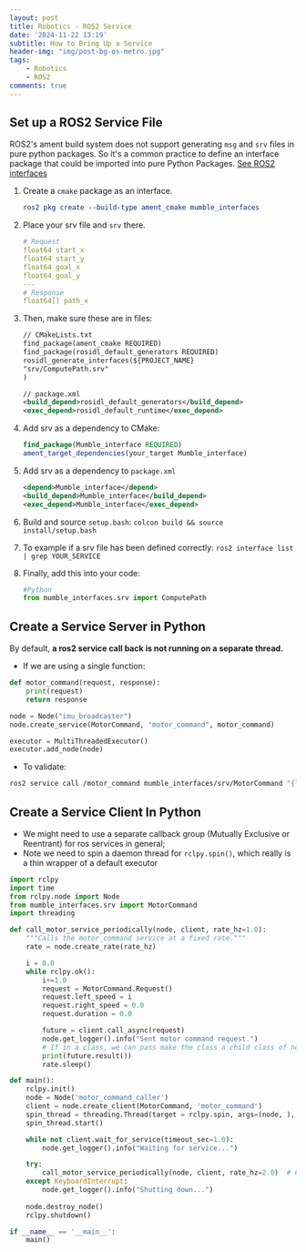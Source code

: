 ```yaml
---
layout: post
title: Robotics - ROS2 Service
date: '2024-11-22 13:19'
subtitle: How to Bring Up a Service 
header-img: "img/post-bg-os-metro.jpg"
tags:
    - Robotics
    - ROS2
comments: true
---
```


## Set up a ROS2 Service File

ROS2's ament build system does not support generating `msg` and `srv` files in pure python packages. So it's a common practice to define an interface package that could be imported into pure Python Packages. [See ROS2 interfaces](https://docs.ros.org/en/foxy/Concepts/About-ROS-Interfaces.html) 

1. Create a `cmake` package as an interface. 
    
    ```cmake
    ros2 pkg create --build-type ament_cmake mumble_interfaces
    ```

1. Place your srv file and `srv` there. 

    ```yaml
    # Request
    float64 start_x
    float64 start_y
    float64 goal_x
    float64 goal_y
    ---
    # Response
    float64[] path_x
    ```

1. Then, make sure these are in files:

    ```xml
    // CMakeLists.txt
    find_package(ament_cmake REQUIRED)
    find_package(rosidl_default_generators REQUIRED)
    rosidl_generate_interfaces(${PROJECT_NAME}
    "srv/ComputePath.srv"
    )
    
    // package.xml
    <build_depend>rosidl_default_generators</build_depend>
    <exec_depend>rosidl_default_runtime</exec_depend>
    ```

1. Add srv as a dependency to CMake:

    ```cmake
    find_package(Mumble_interface REQUIRED)
    ament_target_dependencies(your_target Mumble_interface)
    ```

1. Add srv as a dependency to `package.xml`

    ```xml
    <depend>Mumble_interface</depend>
    <build_depend>Mumble_interface</build_depend>
    <exec_depend>Mumble_interface</exec_depend>
    ```

1. Build and source `setup.bash`: `colcon build && source install/setup.bash`

1. To example if a srv file has been defined correctly: `ros2 interface list | grep YOUR_SERVICE`

1. Finally, add this into your code:

    ```python
    #Python
    from mumble_interfaces.srv import ComputePath
    ```

## Create a Service Server in Python

By default, **a ros2 service call back is not running on a separate thread.** 

- If we are using a single function:

```python
def motor_command(request, response):
    print(request)
    return response

node = Node("imu_broadcaster")
node.create_service(MotorCommand, "motor_command", motor_command)

executor = MultiThreadedExecutor()
executor.add_node(node)
```

- To validate:

``` bash
ros2 service call /motor_command mumble_interfaces/srv/MotorCommand "{left_speed: 0.0, right_speed: 0.0, duration: 0.0}"
```

## Create a Service Client In Python

- We might need to use a separate callback group (Mutually Exclusive or Reentrant) for ros services in general;
- Note we need to spin a daemon thread for `rclpy.spin()`, which really is a thin wrapper of a default executor

```python
import rclpy
import time
from rclpy.node import Node
from mumble_interfaces.srv import MotorCommand
import threading

def call_motor_service_periodically(node, client, rate_hz=1.0):
    """Calls the motor_command service at a fixed rate."""
    rate = node.create_rate(rate_hz)

    i = 0.0
    while rclpy.ok():
        i+=1.0
        request = MotorCommand.Request()
        request.left_speed = i
        request.right_speed = 0.0
        request.duration = 0.0

        future = client.call_async(request)
        node.get_logger().info("Sent motor command request.")
        # If in a class, we can pass make the class a child class of node, and pass it in.
        print(future.result())
        rate.sleep()

def main():
    rclpy.init()
    node = Node('motor_command_caller')
    client = node.create_client(MotorCommand, 'motor_command')
    spin_thread = threading.Thread(target = rclpy.spin, args=(node, ), daemon=True)
    spin_thread.start()

    while not client.wait_for_service(timeout_sec=1.0):
        node.get_logger().info("Waiting for service...")

    try:
        call_motor_service_periodically(node, client, rate_hz=2.0)  # Call at 2 Hz
    except KeyboardInterrupt:
        node.get_logger().info("Shutting down...")
    
    node.destroy_node()
    rclpy.shutdown()

if __name__ == '__main__':
    main()
```